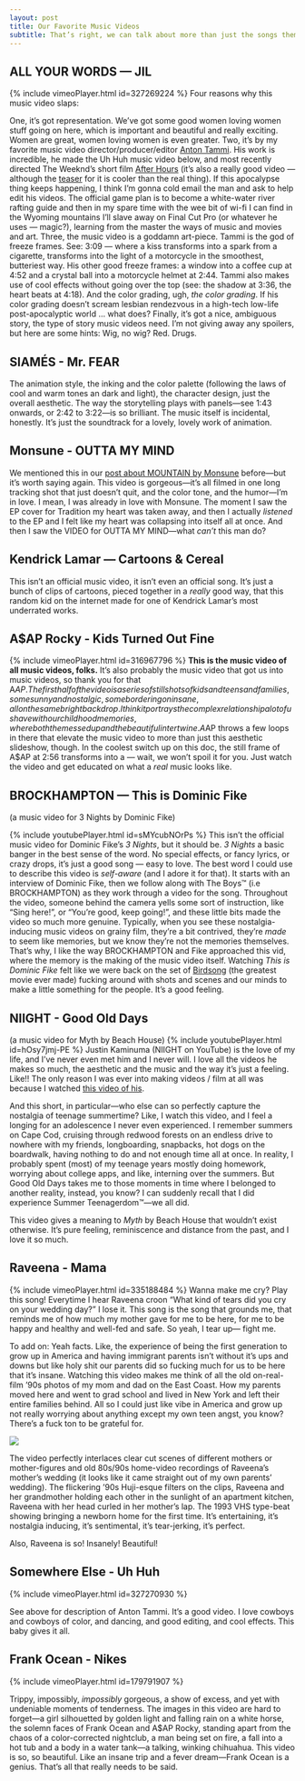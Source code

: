 ```yaml
---
layout: post
title: Our Favorite Music Videos
subtitle: That’s right, we can talk about more than just the songs themselves. Did you know that we made a movie?
---
```


## ALL YOUR WORDS — JIL
{% include vimeoPlayer.html id=327269224 %}
Four reasons why this music video slaps:

One, it’s got representation. We’ve got some good women loving women stuff going on here, which is important and beautiful and really exciting. Women are great, women loving women is even greater. 
Two, it’s by my favorite music video director/producer/editor [Anton Tammi](http://antontammi.com/). His work is incredible, he made the Uh Huh music video below, and most recently directed The Weeknd’s short film [After Hours](https://www.youtube.com/watch?v=I1BfoRR-ST8) (it’s also a really good video — although the [teaser](https://www.youtube.com/watch?v=oq9AgxHvGjw) for it is cooler than the real thing). If this apocalypse thing keeps happening, I think I’m gonna cold email the man and ask to help edit his videos. The official game plan is to become a white-water river rafting guide and then in my spare time with the wee bit of wi-fi I can find in the Wyoming mountains I’ll slave away on Final Cut Pro (or whatever he uses — magic?), learning from the master the ways of music and movies and art. 
Three, the music video is a goddamn art-piece. Tammi is the god of freeze frames. See: 3:09 — where a kiss transforms into a spark from a cigarette, transforms into the light of a motorcycle in the smoothest, butteriest way. His other good freeze frames: a window into a coffee cup at 4:52 and a crystal ball into a motorcycle helmet at 2:44. Tammi also makes use of cool effects without going over the top (see: the shadow at 3:36, the heart beats at 4:18). And the color grading, ugh, *the color grading*. If his color grading doesn’t scream lesbian rendezvous in a high-tech low-life post-apocalyptic world … what does?
Finally, it’s got a nice, ambiguous story, the type of story music videos need. I’m not giving away any spoilers, but here are some hints: Wig, no wig? Red. Drugs. 

## SIAMÉS - Mr. FEAR

The animation style, the inking and the color palette (following the laws of cool and warm tones an dark and light), the character design, just the overall aesthetic. The way the storytelling plays with panels—see 1:43 onwards, or 2:42 to 3:22—is so brilliant. The music itself is incidental, honestly. It’s just the soundtrack for a lovely, lovely work of animation. 

## Monsune - OUTTA MY MIND


We mentioned this in our [post about MOUNTAIN by Monsune](https://musicalculinarists.github.io/2019-11-29-mountain/) before—but it’s worth saying again. This video is gorgeous—it’s all filmed in one long tracking shot that just doesn’t quit, and the color tone, and the humor—I’m in love. I mean, I was already in love with Monsune. The moment I saw the EP cover for Tradition my heart was taken away, and then I actually *listened* to the EP and I felt like my heart was collapsing into itself all at once. And then I saw the VIDEO for OUTTA MY MIND—what *can’t* this man do? 

## Kendrick Lamar — Cartoons & Cereal


This isn’t an official music video, it isn’t even an official song. It’s just a bunch of clips of cartoons, pieced together in a *really* good way, that this random kid on the internet made for one of Kendrick Lamar’s most underrated works. 

## A$AP Rocky - Kids Turned Out Fine

{% include vimeoPlayer.html id=316967796 %}
**This is the music video of all music videos, folks.** 
It’s also probably the music video that got us into music videos, so thank you for that A$AP.
The first half of the video is a series of still shots of kids and teens and families, some sunny and nostalgic, some bordering on insane, all on the same bright backdrop. I think it portrays the complex relationship a lot of us have with our childhood memories, where both the messed up and the beautiful intertwine. A$AP throws a few loops in there that elevate the music video to more than just this aesthetic slideshow, though. In the coolest switch up on this doc, the still frame of A$AP at 2:56 transforms into a — wait, we won’t spoil it for you. Just watch the video and get educated on what a *real* music looks like.

## BROCKHAMPTON — This is Dominic Fike 
(a music video for 3 Nights by Dominic Fike)

{% include youtubePlayer.html id=sMYcubNOrPs %}
This isn’t the official music video for Dominic Fike’s *3 Nights*, but it should be. *3 Nights* a basic banger in the best sense of the word. No special effects, or fancy lyrics, or crazy drops, it’s just a good song — easy to love. 
The best word I could use to describe this video is *self-aware* (and I adore it for that). It starts with an interview of Dominic Fike, then we follow along with The Boys™ (i.e BROCKHAMPTON) as they work through a video for the song. Throughout the video, someone behind the camera yells some sort of instruction, like “Sing here!”, or “You’re good, keep going!”, and these little bits made the video so much more genuine. Typically, when you see these nostalgia-inducing music videos on grainy film, they’re a bit contrived, they’re *made* to seem like memories, but we know they’re not the memories themselves. That’s why, I like the way BROCKHAMPTON and Fike approached this vid, where the memory is the making of the music video itself. Watching *This is Dominic Fike* felt like we were back on the set of [Birdsong](https://www.youtube.com/watch?v=4URMxcg7yQE) (the greatest movie ever made) fucking around with shots and scenes and our minds to make a little something for the people. It’s a good feeling.

## NIIGHT - Good Old Days
(a music video for Myth by Beach House)
{% include youtubePlayer.html id=hOsy7jmj-PE %}
Justin Kaminuma (NIIGHT on YouTube) is the love of my life, and I’ve never even met him and I never will. I love all the videos he makes so much, the aesthetic and the music and the way it’s just a feeling. Like!! The only reason I was ever into making videos / film at all was because I watched [this video of his](https://www.youtube.com/watch?v=A9Yjp1D7t6o).

And this short, in particular—who else can so perfectly capture the nostalgia of teenage summertime? Like, I watch this video, and I feel a longing for an adolescence I never even experienced. I remember summers on Cape Cod, cruising through redwood forests on an endless drive to nowhere with my friends, longboarding, snapbacks, hot dogs on the boardwalk, having nothing to do and not enough time all at once. In reality, I probably spent (most) of my teenage years mostly doing homework, worrying about college apps, and like, interning over the summers. But Good Old Days takes me to those moments in time where I belonged to another reality, instead, you know? I can suddenly recall that I did experience Summer Teenagerdom™—we all did. 

This video gives a meaning to *Myth* by Beach House that wouldn’t exist otherwise. It’s pure feeling, reminiscence and distance from the past, and I love it so much. 

## Raveena - Mama
{% include vimeoPlayer.html id=335188484 %}
Wanna make me cry? Play this song! Everytime I hear Raveena croon “What kind of tears did you cry on your wedding day?” I lose it. This song is the song that grounds me, that reminds me of how much my mother gave for me to be here, for me to be happy and healthy and well-fed and safe. So yeah, I tear up— fight me. 

To add on: Yeah facts. Like, the experience of being the first generation to grow up in America and having immigrant parents isn’t without it’s ups and downs but like holy shit our parents did so fucking much for us to be here that it’s insane. Watching this video makes me think of all the old on-real-film ’90s photos of my mom and dad on the East Coast. How my parents moved here and went to grad school and lived in New York and left their entire families behind. All so I could just like vibe in America and grow up not really worrying about anything except my own teen angst, you know? There’s a fuck ton to be grateful for. 


![](https://paper-attachments.dropbox.com/s_6D6CB109D80436FA6826A61C7AA18C230016813DC8D8485258BD7D4B2D84BC79_1584667794157_image.png)


The video perfectly interlaces clear cut scenes of different mothers or mother-figures and old 80s/90s home-video recordings of Raveena’s mother’s wedding (it looks like it came straight out of my own parents’ wedding). The flickering ’90s Huji-esque filters on the clips, Raveena and her grandmother holding each other in the sunlight of an apartment kitchen, Raveena with her head curled in her mother’s lap. The 1993 VHS type-beat showing bringing a newborn home for the first time. It’s entertaining, it’s nostalgia inducing, it’s sentimental, it’s tear-jerking, it’s perfect.

Also, Raveena is so! Insanely! Beautiful! 

## Somewhere Else - Uh Huh

{% include vimeoPlayer.html id=327270930 %}

See above for description of Anton Tammi. It’s a good video. I love cowboys and cowboys of color, and dancing, and good editing, and cool effects. This baby gives it all. 

## Frank Ocean - Nikes

{% include vimeoPlayer.html id=179791907 %}

Trippy, impossibly, *impossibly* gorgeous, a show of excess, and yet with undeniable moments of tenderness. The images in this video are hard to forget—a girl silhouetted by golden light and falling rain on a white horse,  the solemn faces of Frank Ocean and A$AP Rocky, standing apart from the chaos of a color-corrected nightclub, a man being set on fire, a fall into a hot tub and a body in a water tank—a talking, winking chihuahua. This video is so, so beautiful. Like an insane trip and a fever dream—Frank Ocean is a genius. That’s all that really needs to be said. 



